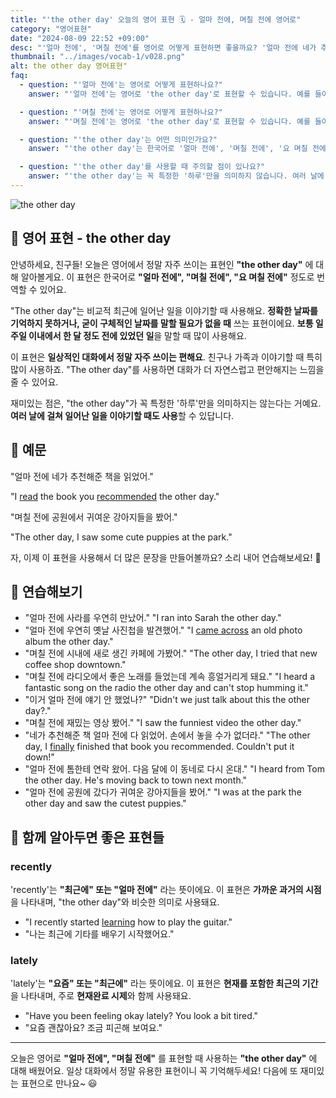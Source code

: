 ```yaml
---
title: "'the other day' 오늘의 영어 표현 🗓️ - 얼마 전에, 며칠 전에 영어로"
category: "영어표현"
date: "2024-08-09 22:52 +09:00"
desc: "'얼마 전에', '며칠 전에'를 영어로 어떻게 표현하면 좋을까요? '얼마 전에 네가 추천해준 책을 읽었어', '며칠 전에 공원에서 귀여운 강아지들을 봤어' 등을 영어로 표현하는 법을 배워봅시다. 다양한 예문을 통해서 연습하고 본인의 표현으로 만들어 보세요."
thumbnail: "../images/vocab-1/v028.png"
alt: the other day 영어표현"
faq:
  - question: "'얼마 전에'는 영어로 어떻게 표현하나요?"
    answer: "'얼마 전에'는 영어로 'the other day'로 표현할 수 있습니다. 예를 들어, 'I saw Tom the other day'는 '얼마 전에 톰을 봤어'라는 의미입니다."

  - question: "'며칠 전에'는 영어로 어떻게 표현하나요?"
    answer: "'며칠 전에'는 영어로 'the other day'로 표현할 수 있습니다. 예를 들어, 'The other day, I found an old photo album'은 '며칠 전에 옛날 사진첩을 발견했어'라는 뜻입니다."

  - question: "'the other day'는 어떤 의미인가요?"
    answer: "'the other day'는 한국어로 '얼마 전에', '며칠 전에', '요 며칠 전에' 등으로 번역될 수 있습니다. 비교적 최근에 일어난 일을 이야기할 때 사용하며, 정확한 날짜를 언급할 필요가 없을 때 쓰는 표현입니다."

  - question: "'the other day'를 사용할 때 주의할 점이 있나요?"
    answer: "'the other day'는 꼭 특정한 '하루'만을 의미하지 않습니다. 여러 날에 걸쳐 일어난 일을 이야기할 때도 사용할 수 있습니다. 또한, 일상적인 대화에서 자주 사용되는 표현이므로 친구나 가족과 대화할 때 자연스럽게 사용할 수 있습니다."
---
```


<img src="../images/vocab-1/v028-1.avif" alt="the other day"/>

## 🌟 영어 표현 - the other day

안녕하세요, 친구들! 오늘은 영어에서 정말 자주 쓰이는 표현인 **"the other day"** 에 대해 알아볼게요. 이 표현은 한국어로 **"얼마 전에", "며칠 전에", "요 며칠 전에"** 정도로 번역할 수 있어요.

"The other day"는 비교적 최근에 일어난 일을 이야기할 때 사용해요. **정확한 날짜를 기억하지 못하거나, 굳이 구체적인 날짜를 말할 필요가 없을 때** 쓰는 표현이에요. **보통 일주일 이내에서 한 달 정도 전에 있었던 일**을 말할 때 많이 사용해요.

이 표현은 **일상적인 대화에서 정말 자주 쓰이는 편해요**. 친구나 가족과 이야기할 때 특히 많이 사용하죠. "The other day"를 사용하면 대화가 더 자연스럽고 편안해지는 느낌을 줄 수 있어요.

재미있는 점은, "the other day"가 꼭 특정한 '하루'만을 의미하지는 않는다는 거예요. **여러 날에 걸쳐 일어난 일을 이야기할 때도 사용**할 수 있답니다.

## 📖 예문

"얼마 전에 네가 추천해준 책을 읽었어."

"I [read](/blog/in-english/436.read/) the book you [recommended](/blog/in-english/308.recommend/) the other day."

"며칠 전에 공원에서 귀여운 강아지들을 봤어."

"The other day, I saw some cute puppies at the park."

자, 이제 이 표현을 사용해서 더 많은 문장을 만들어볼까요? 소리 내어 연습해보세요! 🚀

## 💬 연습해보기

<ul data-interactive-list>
  <li data-interactive-item>
    <span data-toggler>"얼마 전에 사라를 우연히 만났어."</span>
    <span data-answer>"I ran into Sarah the other day."</span>
  </li>
  <li data-interactive-item>
    <span data-toggler>"얼마 전에 우연히 옛날 사진첩을 발견했어."</span>
    <span data-answer>"I <a href="/blog/친구를-우연히-만났어-영어표현/">came across</a> an old photo album the other day."</span>
  </li>
  <li data-interactive-item>
    <span data-toggler>"며칠 전에 시내에 새로 생긴 카페에 가봤어."</span>
    <span data-answer>"The other day, I tried that new coffee shop downtown."</span>
  </li>
  <li data-interactive-item>
    <span data-toggler>"며칠 전에 라디오에서 좋은 노래를 들었는데 계속 흥얼거리게 돼요."</span>
    <span data-answer>"I heard a fantastic song on the radio the other day and can't stop humming it."</span>
  </li>
  <li data-interactive-item>
    <span data-toggler>"이거 얼마 전에 얘기 안 했었나?"</span>
    <span data-answer>"Didn't we just talk about this the other day?."</span>
  </li>
  <li data-interactive-item>
    <span data-toggler>"며칠 전에 재밌는 영상 봤어."</span>
    <span data-answer>"I saw the funniest video the other day."</span>
  </li>
  <li data-interactive-item>
    <span data-toggler>"네가 추천해준 책 얼마 전에 다 읽었어. 손에서 놓을 수가 없더라."</span>
    <span data-answer>"The other day, I <a href="/blog/in-english/182.finally/">finally</a> finished that book you recommended. Couldn't put it down!"</span>
  </li>
  <li data-interactive-item>
    <span data-toggler>"얼마 전에 톰한테 연락 왔어. 다음 달에 이 동네로 다시 온대."</span>
    <span data-answer>"I heard from Tom the other day. He's moving back to town next month."</span>
  </li>
  <li data-interactive-item>
    <span data-toggler>"얼마 전에 공원에 갔다가 귀여운 강아지들을 봤어."</span>
    <span data-answer>"I was at the park the other day and saw the cutest puppies."</span>
  </li>
</ul>

## 🤝 함께 알아두면 좋은 표현들

### recently

'recently'는 **"최근에" 또는 "얼마 전에"** 라는 뜻이에요. 이 표현은 **가까운 과거의 시점**을 나타내며, "the other day"와 비슷한 의미로 사용돼요.

- "I recently started [learning](/blog/in-english/245.learn/) how to play the guitar."
- "나는 최근에 기타를 배우기 시작했어요."

### lately

'lately'는 **"요즘" 또는 "최근에"** 라는 뜻이에요. 이 표현은 **현재를 포함한 최근의 기간**을 나타내며, 주로 **현재완료 시제**와 함께 사용돼요.

- "Have you been feeling okay lately? You look a bit tired."
- "요즘 괜찮아요? 조금 피곤해 보여요."

---

오늘은 영어로 **"얼마 전에", "며칠 전에"** 를 표현할 때 사용하는 **"the other day"** 에 대해 배웠어요. 일상 대화에서 정말 유용한 표현이니 꼭 기억해두세요! 다음에 또 재미있는 표현으로 만나요~ 😃
